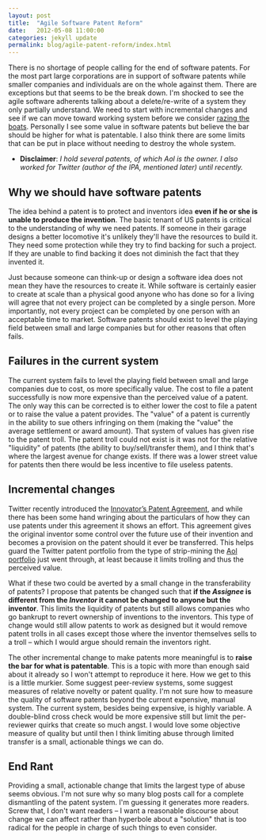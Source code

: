 ```yaml
---
layout: post
title:  "Agile Software Patent Reform"
date:   2012-05-08 11:00:00
categories: jekyll update
permalink: blog/agile-patent-reform/index.html
---
```


There is no shortage of people calling for the end of software patents. For the most part large corporations are in support of software patents while smaller companies and individuals are on the whole against them. There are exceptions but that seems to be the break down. I'm shocked to see the agile software adherents talking about a delete/re-write of a system they only partially understand. We need to start with incremental changes and see if we can move toward working system before we consider [razing the boats](http://en.wikipedia.org/wiki/Spanish_conquest_of_the_Aztec_Empire#Scuttling_the_fleet). Personally I see some value in software patents but believe the bar should be higher for what is patentable. I also think there are some limits that can be put in place without needing to destroy the whole system.

* **Disclaimer**: *I hold several patents, of which Aol is the owner. I also worked for Twitter (author of the IPA, mentioned later) until recently.*

## Why we should have software patents

The idea behind a patent is to protect and inventors idea **even if he or she is unable to produce the invention**. The basic tenant of US patents is critical to the understanding of why we need patents. If someone in their garage designs a better locomotive it's unlikely they'll have the resources to build it. They need some protection while they try to find backing for such a project. If they are unable to find backing it does not diminish the fact that they invented it.

Just because someone can think-up or design a software idea does not mean they have the resources to create it. While software is certainly easier to create at scale than a physical good anyone who has done so for a living will agree that not every project can be completed by a single person. More importantly, not every project can be completed by one person with an acceptable time to market. Software patents should exist to level the playing field between small and large companies but for other reasons that often fails.

## Failures in the current system

The current system fails to level the playing field between small and large companies due to cost, os more specifically value. The cost to file a patent successfully is now more expensive than the perceived value of a patent. The only way this can be corrected is to either lower the cost to file a patent or to raise the value a patent provides. The "value" of a patent is currently in the ability to sue others infringing on them (making the "value" the average settlement or award amount). That system of values has given rise to the patent troll. The patent troll could not exist is it was not for the relative "liquidity" of patents (the ability to buy/sell/transfer them), and I think that's where the largest avenue for change exists. If there was a lower street value for patents then there would be less incentive to file useless patents.

## Incremental changes

Twitter recently introduced the [Innovator’s Patent Agreement](http://engineering.twitter.com/2012/04/introducing-innovators-patent-agreement.html), and while there has been some hand wringing about the particulars of how they can use patents under this agreement it shows an effort. This agreement gives the original inventor some control over the future use of their invention and becomes a provision on the patent should it ever be transferred. This helps guard the Twitter patent portfolio from the type of strip-mining the [Aol portfolio](http://money.cnn.com/2012/04/23/technology/facebook-microsoft-aol-patents/index.htm) just went through, at least because it limits trolling and thus the perceived value.

What if these two could be averted by a small change in the transferability of patents? I propose that patents be changed such that **if the *Assignee* is different from the *Inventor* it cannot be changed to anyone but the inventor**. This limits the liquidity of patents but still allows companies who go bankrupt to revert ownership of inventions to the inventors. This type of change would still allow patents to work as designed but it would remove patent trolls in all cases except those where the inventor themselves sells to a troll – which I would argue should remain the inventors right.

The other incremental change to make patents more meaningful is to **raise the bar for what is patentable**. This is a topic with more than enough said about it already so I won't attempt to reproduce it here. How we get to this is a little murkier. Some suggest peer-review systems, some suggest measures of relative novelty or patent quality. I'm not sure how to measure the quality of software patents beyond the current expensive, manual system. The current system, besides being expensive, is highly variable. A double-blind cross check would be more expensive still but limit the per-reviewer quirks that create so much angst. I would love some objective measure of quality but until then I think limiting abuse through limited transfer is a small, actionable things we can do.

## End Rant

Providing a small, actionable change that limits the largest type of abuse seems obvious. I'm not sure why so many blog posts call for a complete dismantling of the patent system. I'm guessing it generates more readers. Screw that, I don't want readers – I want a reasonable discourse about change we can affect rather than hyperbole about a "solution" that is too radical for the people in charge of such things to even consider.

